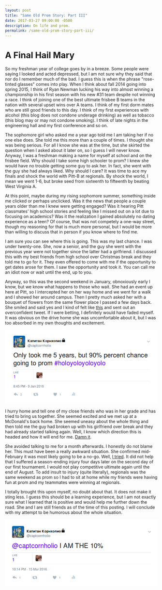 ```yaml
---
layout: post
title: "Same Old Prom Story: Part III"
date: 2017-03-27 09:00:00 -0500
description: On life and prom.
permalink: /same-old-prom-story-part-iii/
---
```


# A Final Hail Mary

So my freshman year of college goes by in a breeze. Some people were saying I looked and acted depressed, but I am not sure why they said that nor do I remember much of the bad. I guess this is when the phrase "rose-tinted glasses" comes into play. When I think about fall 2014 going into spring 2015, I think of Ryan Newman lucking his way into almost winning a championship in his first season with his new #31 team despite not winning a race. I think of joining one of the best ultimate frisbee B teams in the nation with several upset wins over A teams. I think of my first dorm mates who are still good friends to this day. I think of my first experiences with alcohol (this blog does not condone underage drinking) as well as tobacco (this blog may or may not condone smoking). I think of late nights in the engineering hall and my first conference and so on.

The sophomore girl who asked me a year ago told me I am taking her if no one else does. She told me this more than a couple of times. I thought she was being serious. For all I know she was at the time, but she skirted the question when I asked about it later on, so I guess I will never know. Anyway, I was a freshman making a name for myself at school and on the frisbee field. Why should I take some high schooler to prom? I knew she would have no trouble getting some guy to ask her. In fact, she went with the guy she had always liked. Why should I care? It was time to ace my finals and shock the world with Pitt-B at regionals. By shock the world, I mean we went 1-6, but broke seed from sixteenth to fifteenth by beating West Virginia A.

At this point, maybe during my rising sophomore summer, something inside me clicked or perhaps unclicked. Was it the news that people a couple years older than me I knew were getting engaged? Was it hearing Pitt classmates' high school stories and feeling like I missed out on a lot due to focusing on academics? Was it the realization I gained absolutely no dating experience as a teen? Of course, that was not competely a one-way street, though my reasoning for that is much more personal, but I would be more than willing to discuss that in person if you know where to find me.

I am sure you can see where this is going. This was my last chance. I was under twenty-one. She, now a senior, and the guy she went with the previous year were not together since the latter had a girlfriend. I discussed this with my best friends from high school over Christmas break and they told me to go for it. They even offered to come with me if the opportunity to get dates arose for them. I saw the opportunity and took it. You can call me an idiot now or wait until the end, up to you. 

Anyway, so this was the second weekend in January, obnoxiously early I know, but we know what happens to those who wait. She had an event up here at Pitt, so I intercepted her on her way home and we went for a walk and I showed her around campus. Then I pretty much asked her with a bouquet of flowers from the same flower place I passed a few days back. She smiled and said yes and I kind of felt like [this](https://www.youtube.com/watch?v=q3ykWbu2Gl0) and sent out an overconfident tweet. If I were betting, I definitely would have faded myself. It was obvious on the drive home she was uncomfortable about it, but I was too absorbed in my own thoughts and excitement.

![Optimism](\assets\img\prom1.png)

I hurry home and tell one of my close friends who was in her grade and has tried to bring us together. She seemed excited and we met up at a McDonald's back home. She seemed uneasy about the whole thing and then told me the guy had broken up with his girlfriend over break and they had already started talking again. Well, I know which direction this is headed and how it will end for me. [Damn it](https://www.youtube.com/watch?v=kqe55loq9ec&t=46s).

She avoided talking to me for a month afterwards. I honestly do not blame her. This must have been a really awkward situation. She confirmed mid-February it was most likely going to be a no-go. Well, [I tried](https://youtu.be/MS-ymeJlF58?t=34s). It did not help that I suffered a season-ending injury four days later on the second day of our first tournament. I would not play competitive ultimate again until the end of August. To add insult to injury (quite literally),  regionals was the same weekend as prom so I had to sit at home while my friends were having fun at prom and my teammates were winning at regionals.

I totally brought this upon myself, no doubt about that. It does not make it sting less. I guess this should be a learning experience, but I am not exactly sure what I learned that is positive and would help me further down the road. She and I are still friends as of the time of this posting. I will conclude with my attempt to be humorous about the whole situation.

![Rejection](\assets\img\prom2.png)

